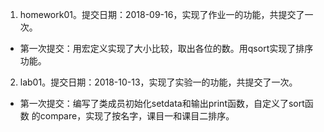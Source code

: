  1. homework01。提交日期：2018-09-16，实现了作业一的功能，共提交了一次。
  + 第一次提交：用宏定义实现了大小比较，取出各位的数。用qsort实现了排序功能。
 2. lab01。提交日期：2018-10-13，实现了实验一的功能，共提交了一次。
  + 第一次提交：编写了类成员初始化setdata和输出print函数，自定义了sort函数
    的compare，实现了按名字，课目一和课目二排序。
